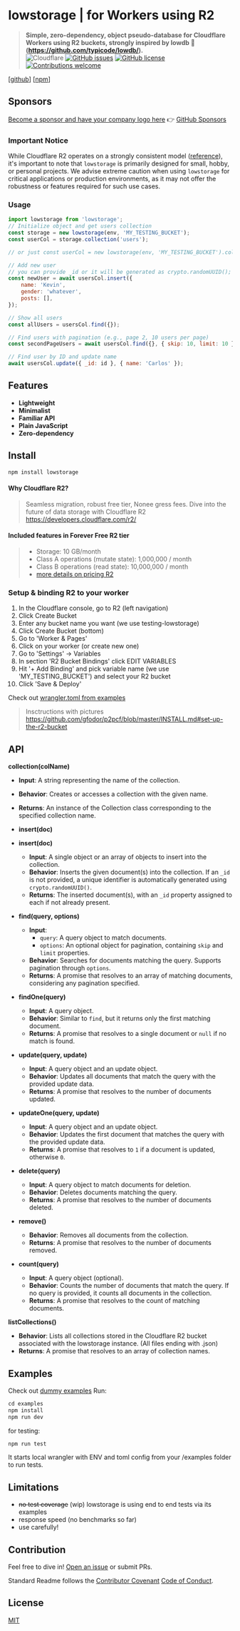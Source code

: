 <h1>
  lowstorage | for Workers using R2
  <br>
</h1>

> <strong>Simple, zero-dependency, object pseudo-database for Cloudflare Workers using R2 buckets, strongly inspired by lowdb 🤗(https://github.com/typicode/lowdb/).</strong> <br> ![Cloudflare](https://img.shields.io/badge/Cloudflare-F38020?style=for-the-badge&logo=Cloudflare&logoColor=white) [![GitHub issues](https://img.shields.io/github/issues/good-lly/lowstorage)](https://github.com/good-lly/lowstorage/issues/) [![GitHub license](https://img.shields.io/github/license/Naereen/StrapDown.js.svg)](https://github.com/good-lly/lowstorage/blob/master/LICENSE) <a href="https://github.com/good-lly/lowstorage/issues/"> <img src="https://img.shields.io/badge/contributions-welcome-red.svg" alt="Contributions welcome" /></a>

[[github](https://github.com/good-lly/lowstorage)] [[npm](https://www.npmjs.com/package/lowstorage)]

## Sponsors

<!-- ![GitHub Sponsors](https://img.shields.io/github/sponsors/good-lly) -->

[Become a sponsor and have your company logo here](https://github.com/sponsors/good-lly) 👉 [GitHub Sponsors](https://github.com/sponsors/good-lly)

### Important Notice

While Cloudflare R2 operates on a strongly consistent model ([reference](https://developers.cloudflare.com/r2/reference/consistency/)), it's important to note that `lowstorage` is primarily designed for small, hobby, or personal projects. We advise extreme caution when using `lowstorage` for critical applications or production environments, as it may not offer the robustness or features required for such use cases.

### Usage

```js
import lowstorage from 'lowstorage';
// Initialize object and get users collection
const storage = new lowstorage(env, 'MY_TESTING_BUCKET');
const userCol = storage.collection('users');

// or just const userCol = new lowstorage(env, 'MY_TESTING_BUCKET').collection('users')

// Add new user
// you can provide _id or it will be generated as crypto.randomUUID();  -> https://developers.cloudflare.com/workers/runtime-apis/web-crypto/
const newUser = await usersCol.insert({
	name: 'Kevin',
	gender: 'whatever',
	posts: [],
});

// Show all users
const allUsers = usersCol.find({});

// Find users with pagination (e.g., page 2, 10 users per page)
const secondPageUsers = await usersCol.find({}, { skip: 10, limit: 10 });

// Find user by ID and update name
await usersCol.update({ _id: id }, { name: 'Carlos' });
```

## Features

- **Lightweight**
- **Minimalist**
- **Familiar API**
- **Plain JavaScript**
- **Zero-dependency**

## Install

```sh
npm install lowstorage
```

#### Why Cloudflare R2?

> Seamless migration, robust free tier, Nonee gress fees. Dive into the future of data storage with Cloudflare R2 https://developers.cloudflare.com/r2/

#### Included features in Forever Free R2 tier

> - Storage: 10 GB/month
> - Class A operations (mutate state): 1,000,000 / month
> - Class B operations (read state): 10,000,000 / month
> - [more details on pricing R2](https://www.cloudflare.com/plans/developer-platform/#overview)

### Setup & binding R2 to your worker

1. In the Cloudflare console, go to R2 (left navigation)
2. Click Create Bucket
3. Enter any bucket name you want (we use testing-lowstorage)
4. Click Create Bucket (bottom)
5. Go to 'Worker & Pages'
6. Click on your worker (or create new one)
7. Go to 'Settings' -> Variables
8. In section 'R2 Bucket Bindings' click EDIT VARIABLES
9. Hit '+ Add Binding' and pick variable name (we use 'MY_TESTING_BUCKET') and select your R2 bucket
10. Click 'Save & Deploy'

Check out [wrangler.toml from examples](https://github.com/good-lly/lowstorage/blob/master/examples/wrangler.toml#L22)

> Insctructions with pictures https://github.com/gfodor/p2pcf/blob/master/INSTALL.md#set-up-the-r2-bucket

## API

**collection(colName)**

- **Input**: A string representing the name of the collection.
- **Behavior**: Creates or accesses a collection with the given name.
- **Returns**: An instance of the Collection class corresponding to the specified collection name.

- **insert(doc)**

- **insert(doc)**

  - **Input**: A single object or an array of objects to insert into the collection.
  - **Behavior**: Inserts the given document(s) into the collection. If an `_id` is not provided, a unique identifier is automatically generated using `crypto.randomUUID()`.
  - **Returns**: The inserted document(s), with an `_id` property assigned to each if not already present.

- **find(query, options)**

  - **Input**:
    - `query`: A query object to match documents.
    - `options`: An optional object for pagination, containing `skip` and `limit` properties.
  - **Behavior**: Searches for documents matching the query. Supports pagination through `options`.
  - **Returns**: A promise that resolves to an array of matching documents, considering any pagination specified.

- **findOne(query)**

  - **Input**: A query object.
  - **Behavior**: Similar to `find`, but it returns only the first matching document.
  - **Returns**: A promise that resolves to a single document or `null` if no match is found.

- **update(query, update)**

  - **Input**: A query object and an update object.
  - **Behavior**: Updates all documents that match the query with the provided update data.
  - **Returns**: A promise that resolves to the number of documents updated.

- **updateOne(query, update)**

  - **Input**: A query object and an update object.
  - **Behavior**: Updates the first document that matches the query with the provided update data.
  - **Returns**: A promise that resolves to `1` if a document is updated, otherwise `0`.

- **delete(query)**

  - **Input**: A query object to match documents for deletion.
  - **Behavior**: Deletes documents matching the query.
  - **Returns**: A promise that resolves to the number of documents deleted.

- **remove()**

  - **Behavior**: Removes all documents from the collection.
  - **Returns**: A promise that resolves to the number of documents removed.

- **count(query)**
  - **Input**: A query object (optional).
  - **Behavior**: Counts the number of documents that match the query. If no query is provided, it counts all documents in the collection.
  - **Returns**: A promise that resolves to the count of matching documents.

**listCollections()**

- **Behavior**: Lists all collections stored in the Cloudflare R2 bucket associated with the lowstorage instance. (All files ending with .json)
- **Returns**: A promise that resolves to an array of collection names.

## Examples

Check out [dummy examples](https://github.com/good-lly/lowstorage/tree/master/examples)
Run:

```javascript
cd examples
npm install
npm run dev
```

for testing:

```javascript
npm run test
```

It starts local wrangler with ENV and toml config from your /examples folder to run tests.

## Limitations

- <s>no test coverage</s> (wip) lowstorage is using end to end tests via its examples
- response speed (no benchmarks so far)
- use carefully!

## Contribution

Feel free to dive in! [Open an issue](https://github.com/good-lly/lowstorage/issues/new) or submit PRs.

Standard Readme follows the [Contributor Covenant](http://contributor-covenant.org/version/1/3/0/) [Code of Conduct](https://github.com/good-lly/lowstorage/blob/master/CODE_OF_CONDUCT.md).

## License

[MIT](LICENSE)
